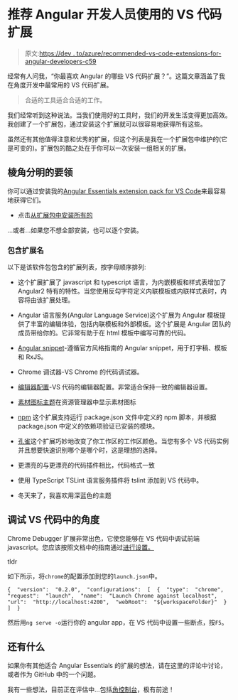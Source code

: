 # 推荐 Angular 开发人员使用的 VS 代码扩展

> 原文:[https://dev . to/azure/recommended-vs-code-extensions-for-angular-developers-c59](https://dev.to/azure/recommended-vs-code-extensions-for-angular-developers-c59)

经常有人问我，“你最喜欢 Angular 的哪些 VS 代码扩展？”。这篇文章涵盖了我在角度开发中最常用的 VS 代码扩展。

> 合适的工具适合合适的工作。

我们经常听到这种说法。当我们使用好的工具时，我们的开发生活变得更加高效。我创建了一个扩展包，通过安装这个扩展就可以很容易地获得所有这些。

虽然还有其他值得注意和优秀的扩展，但这个列表是我在一个扩展包中维护的(它是可变的)。扩展包的酷之处在于你可以一次安装一组相关的扩展。

## [](#angular-essentials)棱角分明的要领

你可以通过安装我的[Angular Essentials extension pack for VS Code](https://marketplace.visualstudio.com/items?itemName=johnpapa.angular-essentials&wt.mc_id=devto-blog-jopapa)来最容易地获得它们。

*   点击[从扩展包中安装所有的](https://marketplace.visualstudio.com/items?itemName=johnpapa.angular-essentials&wt.mc_id=devto-blog-jopapa)

...或者...如果您不想全部安装，也可以逐个安装。

### [](#included-extensions)包含扩展名

以下是该软件包包含的扩展列表，按字母顺序排列:

*   这个扩展扩展了 javascript 和 typescript 语言，为内嵌模板和样式表增加了 Angular2 特有的特性。当您使用反勾字符定义内联模板或内联样式表时，内容将由该扩展处理。

*   Angular 语言服务(Angular Language Service)这个扩展为 Angular 模板提供了丰富的编辑体验，包括内联模板和外部模板。这个扩展是 Angular 团队的成员带给你的。它非常有助于在 html 模板中编写可靠的代码。

*   [Angular snippet](https://marketplace.visualstudio.com/items?itemName=johnpapa.Angular2&wt.mc_id=devto-blog-jopapa)-遵循官方风格指南的 Angular snippet，用于打字稿、模板和 RxJS。

*   Chrome 调试器-VS Chrome 的代码调试器。

*   [编辑器配置](https://marketplace.visualstudio.com/items?itemName=EditorConfig.EditorConfig&wt.mc_id=devto-blog-jopapa)-VS 代码的编辑器配置。非常适合保持一致的编辑器设置。

*   [素材图标主题](https://marketplace.visualstudio.com/items?itemName=pkief.material-icon-theme&wt.mc_id=devto-blog-jopapa)在资源管理器中显示素材图标

*   [npm](https://marketplace.visualstudio.com/items?itemName=eg2.vscode-npm-script&wt.mc_id=devto-blog-jopapa) 这个扩展支持运行 package.json 文件中定义的 npm 脚本，并根据 package.json 中定义的依赖项验证已安装的模块。

*   [孔雀](https://marketplace.visualstudio.com/items?itemName=johnpapa.vscode-peacock&wt.mc_id=devto-blog-jopapa)这个扩展巧妙地改变了你工作区的工作区颜色。当您有多个 VS 代码实例并且想要快速识别哪个是哪个时，这是理想的选择。

*   更漂亮的与更漂亮的代码插件相比，代码格式一致

*   使用 TypeScript TSLint 语言服务插件将 tslint 添加到 VS 代码中。

*   冬天来了，我喜欢用深蓝色的主题

## [](#debugging-angular-in-vs-code)调试 VS 代码中的角度

Chrome Debugger 扩展非常出色，它使您能够在 VS 代码中调试前端 javascript。您应该按照文档中的指南通过[进行设置。](https://code.visualstudio.com/docs/nodejs/angular-tutorial#_configure-the-chrome-debugger?wt.mc_id=devto-blog-jopapa)

tldr

如下所示，将`chrome`的配置添加到您的`launch.json`中。

```
{  "version":  "0.2.0",  "configurations":  [  {  "type":  "chrome",  "request":  "launch",  "name":  "Launch Chrome against localhost",  "url":  "http://localhost:4200",  "webRoot":  "${workspaceFolder}"  }  ]  } 
```

然后用`ng serve -o`运行你的 angular app，在 VS 代码中设置一些断点，按`F5`。

## [](#what-else)还有什么

如果你有其他适合 Angular Essentials 的扩展的想法，请在这里的评论中讨论，或者作为 GitHub 中的一个问题。

我有一些想法，目前正在评估中...包括[角控制台](https://marketplace.visualstudio.com/items?itemName=nrwl.angular-console&wt.mc_id=devto-blog-jopapa)，极有前途！